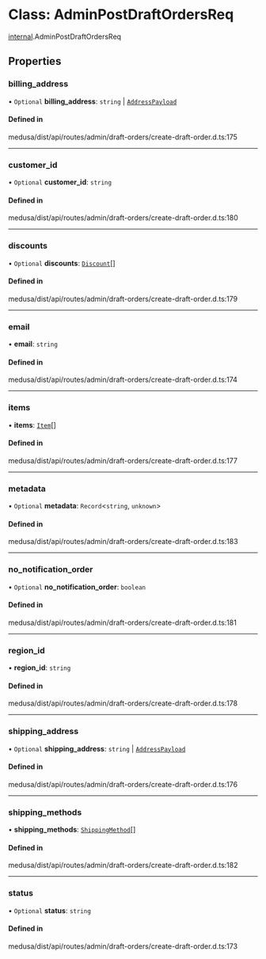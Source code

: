 # Class: AdminPostDraftOrdersReq

[internal](../modules/internal-8.md).AdminPostDraftOrdersReq

## Properties

### billing\_address

• `Optional` **billing\_address**: `string` \| [`AddressPayload`](internal.AddressPayload.md)

#### Defined in

medusa/dist/api/routes/admin/draft-orders/create-draft-order.d.ts:175

___

### customer\_id

• `Optional` **customer\_id**: `string`

#### Defined in

medusa/dist/api/routes/admin/draft-orders/create-draft-order.d.ts:180

___

### discounts

• `Optional` **discounts**: [`Discount`](internal-8.Discount.md)[]

#### Defined in

medusa/dist/api/routes/admin/draft-orders/create-draft-order.d.ts:179

___

### email

• **email**: `string`

#### Defined in

medusa/dist/api/routes/admin/draft-orders/create-draft-order.d.ts:174

___

### items

• **items**: [`Item`](internal-8.Item.md)[]

#### Defined in

medusa/dist/api/routes/admin/draft-orders/create-draft-order.d.ts:177

___

### metadata

• `Optional` **metadata**: `Record`<`string`, `unknown`\>

#### Defined in

medusa/dist/api/routes/admin/draft-orders/create-draft-order.d.ts:183

___

### no\_notification\_order

• `Optional` **no\_notification\_order**: `boolean`

#### Defined in

medusa/dist/api/routes/admin/draft-orders/create-draft-order.d.ts:181

___

### region\_id

• **region\_id**: `string`

#### Defined in

medusa/dist/api/routes/admin/draft-orders/create-draft-order.d.ts:178

___

### shipping\_address

• `Optional` **shipping\_address**: `string` \| [`AddressPayload`](internal.AddressPayload.md)

#### Defined in

medusa/dist/api/routes/admin/draft-orders/create-draft-order.d.ts:176

___

### shipping\_methods

• **shipping\_methods**: [`ShippingMethod`](internal-8.ShippingMethod.md)[]

#### Defined in

medusa/dist/api/routes/admin/draft-orders/create-draft-order.d.ts:182

___

### status

• `Optional` **status**: `string`

#### Defined in

medusa/dist/api/routes/admin/draft-orders/create-draft-order.d.ts:173
